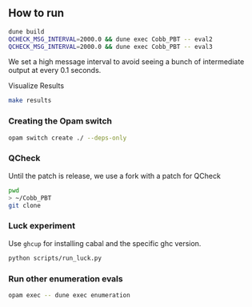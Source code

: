 
## How to run

```sh
dune build
QCHECK_MSG_INTERVAL=2000.0 && dune exec Cobb_PBT -- eval2
QCHECK_MSG_INTERVAL=2000.0 && dune exec Cobb_PBT -- eval3
```

We set a high message interval to avoid seeing a bunch of intermediate
output at every 0.1 seconds.

Visualize Results

```sh
make results
```

### Creating the Opam switch

```sh
opam switch create ./ --deps-only
```

### QCheck

Until the patch is release, we use a fork with a patch for QCheck

```sh
pwd
> ~/Cobb_PBT
git clone
```

### Luck experiment

Use `ghcup` for installing cabal and the specific ghc version.

```sh
python scripts/run_luck.py
```

### Run other enumeration evals

```sh
opam exec -- dune exec enumeration
```
